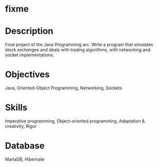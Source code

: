 # fixme

# Description
Final project of the Java Programming arc. Write a program that simulates stock exchanges and deals with trading algorithms, with networking and socket implementations.

# Objectives
Java, 
Oriented-Object Programming,
Networking,
Sockets 

# Skills
Imperative programming, 
Object-oriented programming, 
Adaptation & creativity, 
Rigor 

# Database
MariaDB,
Hibernate
